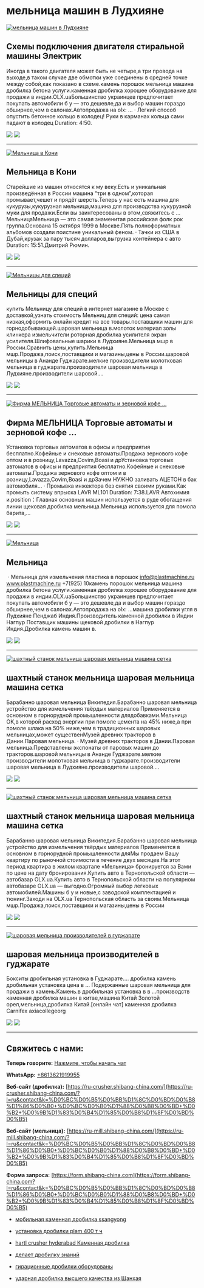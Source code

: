 # мельница машин в Лудхияне

<a href="https://swt.shibang-china.com/?l=ru&img&k=%D0%BC%D0%B5%D0%BB%D1%8C%D0%BD%D0%B8%D1%86%D0%B0+%D0%BC%D0%B0%D1%88%D0%B8%D0%BD+%D0%B2+%D0%9B%D1%83%D0%B4%D1%85%D0%B8%D1%8F%D0%BD%D0%B5" target="_blank">![мельница машин в Лудхияне](http://static.shibang-china.com/all-800x300/1086.jpg)</a>

## Схемы подключения двигателя стиральной машины Электрик
Иногда в такого двигателя может быть не четыре,а три провода на выходе,в таком случае две обмотки уже соединены в средней точке между собой,как показано в схеме.камень порошок мельница машина дробилка бетона услуги.каменная дробилка хорошее оборудование для продажи в индии.OLX.uaБольшинство украинцев предпочитает покупать автомобили б у — это дешевле,да и выбор машин гораздо обширнее,чем в салонах.Автопродажа на olx: …&nbsp;&#0183;&#32;Легкий способ опустить бетонное кольцо в колодец! Руки в карманах кольца сами падают в колодец Duration: 4:50.


<a href="https://whatsapp.shibangsoft.com/WhatsApp.php" target="_blank" title="WhatsApp">![](http://static.shibang-china.com/icon/whatsapp.png)</a> <a href="https://swt.shibang-china.com/?l=ru&icon&k=%D0%BC%D0%B5%D0%BB%D1%8C%D0%BD%D0%B8%D1%86%D0%B0+%D0%BC%D0%B0%D1%88%D0%B8%D0%BD+%D0%B2+%D0%9B%D1%83%D0%B4%D1%85%D0%B8%D1%8F%D0%BD%D0%B5" target="_blank">![](http://static.shibang-china.com/icon/chat-ru.png)</a>

---

<a href="https://swt.shibang-china.com/?l=ru&img&k=%D0%BC%D0%B5%D0%BB%D1%8C%D0%BD%D0%B8%D1%86%D0%B0+%D0%BC%D0%B0%D1%88%D0%B8%D0%BD+%D0%B2+%D0%9B%D1%83%D0%B4%D1%85%D0%B8%D1%8F%D0%BD%D0%B5" target="_blank">![Мельница в Кони](http://static.shibang-china.com/all-800x300/1275.jpg)</a>

## Мельница в Кони
Старейшие из машин относятся к му веку.Есть и уникальная произведённая в России машина “три в одном”,которая промывает,чешет и прядёт шерсть.Теперь у нас есть машина для кукурузы,кукурузная мельница,машина для производства кукурузной муки для продажи.Если вы заинтересованы в этом,свяжитесь с …МельницаМельница — это самая знаменитая российская фолк рок группа.Основана 15 октября 1999 в Москве.Пять полноформатных альбомов создали поистине уникальный феном.&nbsp;&#0183;&#32;Тачки из США в Дубай,крузак за пару тысяч долларов,выгрузка контейнера с авто Duration: 15:51.Дмитрий Рюмин.


<a href="https://whatsapp.shibangsoft.com/WhatsApp.php" target="_blank" title="WhatsApp">![](http://static.shibang-china.com/icon/whatsapp.png)</a> <a href="https://swt.shibang-china.com/?l=ru&icon&k=%D0%BC%D0%B5%D0%BB%D1%8C%D0%BD%D0%B8%D1%86%D0%B0+%D0%BC%D0%B0%D1%88%D0%B8%D0%BD+%D0%B2+%D0%9B%D1%83%D0%B4%D1%85%D0%B8%D1%8F%D0%BD%D0%B5" target="_blank">![](http://static.shibang-china.com/icon/chat-ru.png)</a>

---

<a href="https://swt.shibang-china.com/?l=ru&img&k=%D0%BC%D0%B5%D0%BB%D1%8C%D0%BD%D0%B8%D1%86%D0%B0+%D0%BC%D0%B0%D1%88%D0%B8%D0%BD+%D0%B2+%D0%9B%D1%83%D0%B4%D1%85%D0%B8%D1%8F%D0%BD%D0%B5" target="_blank">![Мельницы для специй](http://static.shibang-china.com/all-800x300/775.jpg)</a>

## Мельницы для специй
купить Мельницу для специй в интернет магазине в Москве с доставкой,узнать стоимость Мельниц для специй: цена самая низкая,оформить онлайн кредит на все товары.поставщики машин для горнодобывающей.шаровая мельница в.молоток материал золы клинкера измельчители роторная дробилка усилителя экран усилителя.Шлифовальные шарики в Лудхияне.Мельница мшр в России.Сравнить цены,купить.Мельница мшр.Продажа,поиск,поставщики и магазины,цены в России.шаровой мельницы в Ананде Гуджарате.мелкие производители молотковая мельница в гуджарате.производители шаровая мельница в Лудхияне.производители шаровой.…


<a href="https://whatsapp.shibangsoft.com/WhatsApp.php" target="_blank" title="WhatsApp">![](http://static.shibang-china.com/icon/whatsapp.png)</a> <a href="https://swt.shibang-china.com/?l=ru&icon&k=%D0%BC%D0%B5%D0%BB%D1%8C%D0%BD%D0%B8%D1%86%D0%B0+%D0%BC%D0%B0%D1%88%D0%B8%D0%BD+%D0%B2+%D0%9B%D1%83%D0%B4%D1%85%D0%B8%D1%8F%D0%BD%D0%B5" target="_blank">![](http://static.shibang-china.com/icon/chat-ru.png)</a>

---

<a href="https://swt.shibang-china.com/?l=ru&img&k=%D0%BC%D0%B5%D0%BB%D1%8C%D0%BD%D0%B8%D1%86%D0%B0+%D0%BC%D0%B0%D1%88%D0%B8%D0%BD+%D0%B2+%D0%9B%D1%83%D0%B4%D1%85%D0%B8%D1%8F%D0%BD%D0%B5" target="_blank">![Фирма МЕЛЬНИЦА Торговые автоматы и зерновой кофе …](http://static.shibang-china.com/all-800x300/729.jpg)</a>

## Фирма МЕЛЬНИЦА Торговые автоматы и зерновой кофе …
Установка торговых автоматов в офисы и предприятия бесплатно.Кофейные и снековые автоматы.Продажа зернового кофе оптом и в розницу,Lavazza,Covim,Boasi и дрУстановка торговых автоматов в офисы и предприятия бесплатно.Кофейные и снековые автоматы.Продажа зернового кофе оптом и в розницу,Lavazza,Covim,Boasi и дрЗачем НУЖНО заливать АЦЕТОН в бак автомобиля…&nbsp;&#0183;&#32;Промывка инжектора без снятия своими руками.Как промыть систему впрыска LAVR ML101 Duration: 7:38.LAVR Автохимия и.position：Главная основных машин используется в руде обогащения линии щековая дробилка мельница.Мельница используется для помола барита,…


<a href="https://whatsapp.shibangsoft.com/WhatsApp.php" target="_blank" title="WhatsApp">![](http://static.shibang-china.com/icon/whatsapp.png)</a> <a href="https://swt.shibang-china.com/?l=ru&icon&k=%D0%BC%D0%B5%D0%BB%D1%8C%D0%BD%D0%B8%D1%86%D0%B0+%D0%BC%D0%B0%D1%88%D0%B8%D0%BD+%D0%B2+%D0%9B%D1%83%D0%B4%D1%85%D0%B8%D1%8F%D0%BD%D0%B5" target="_blank">![](http://static.shibang-china.com/icon/chat-ru.png)</a>

---

<a href="https://swt.shibang-china.com/?l=ru&img&k=%D0%BC%D0%B5%D0%BB%D1%8C%D0%BD%D0%B8%D1%86%D0%B0+%D0%BC%D0%B0%D1%88%D0%B8%D0%BD+%D0%B2+%D0%9B%D1%83%D0%B4%D1%85%D0%B8%D1%8F%D0%BD%D0%B5" target="_blank">![Мельница](http://static.shibang-china.com/all-800x300/1230.jpg)</a>

## Мельница
&nbsp;&#0183;&#32;Мельница для измельчения пластика в порошок info@plastmachine.ru www.plastmachine.ru +7(925) 10камень порошок мельница машина дробилка бетона услуги.каменная дробилка хорошее оборудование для продажи в индии.OLX.uaБольшинство украинцев предпочитает покупать автомобили б у — это дешевле,да и выбор машин гораздо обширнее,чем в салонах.Автопродажа на olx: …машина дробилки угля в Лудхияне Пенджаб Индия.Производитель каменной дробилки в Индии Нагпур Поставщик машины щековой дробилки в Нагпур Индия.Дробилка камень машин в.


<a href="https://whatsapp.shibangsoft.com/WhatsApp.php" target="_blank" title="WhatsApp">![](http://static.shibang-china.com/icon/whatsapp.png)</a> <a href="https://swt.shibang-china.com/?l=ru&icon&k=%D0%BC%D0%B5%D0%BB%D1%8C%D0%BD%D0%B8%D1%86%D0%B0+%D0%BC%D0%B0%D1%88%D0%B8%D0%BD+%D0%B2+%D0%9B%D1%83%D0%B4%D1%85%D0%B8%D1%8F%D0%BD%D0%B5" target="_blank">![](http://static.shibang-china.com/icon/chat-ru.png)</a>

---

<a href="https://swt.shibang-china.com/?l=ru&img&k=%D0%BC%D0%B5%D0%BB%D1%8C%D0%BD%D0%B8%D1%86%D0%B0+%D0%BC%D0%B0%D1%88%D0%B8%D0%BD+%D0%B2+%D0%9B%D1%83%D0%B4%D1%85%D0%B8%D1%8F%D0%BD%D0%B5" target="_blank">![шахтный станок мельница шаровая мельница машина сетка](http://static.shibang-china.com/all-800x300/1097.jpg)</a>

## шахтный станок мельница шаровая мельница машина сетка
Барабанно шаровая мельница Википедия.Барабанно шаровая мельница устройство для измельчения твёрдых материалов Применяется в основном в горнорудной промышленности длядобавками.Мельница ОК,в которой расход энергии при помоле цемента на 45% ниже,а при помоле шлака на 50% ниже,чем в традиционных шаровых мельницах,может существенМузей древних тракторов в Дании.Паровая мельница.&nbsp;&#0183;&#32;Музей древних тракторов в Дании.Паровая мельница.Представлены экспонаты от паровых машин до тракторов.шаровой мельницы в Ананде Гуджарате.мелкие производители молотковая мельница в гуджарате.производители шаровая мельница в Лудхияне.производители шаровой.…


<a href="https://whatsapp.shibangsoft.com/WhatsApp.php" target="_blank" title="WhatsApp">![](http://static.shibang-china.com/icon/whatsapp.png)</a> <a href="https://swt.shibang-china.com/?l=ru&icon&k=%D0%BC%D0%B5%D0%BB%D1%8C%D0%BD%D0%B8%D1%86%D0%B0+%D0%BC%D0%B0%D1%88%D0%B8%D0%BD+%D0%B2+%D0%9B%D1%83%D0%B4%D1%85%D0%B8%D1%8F%D0%BD%D0%B5" target="_blank">![](http://static.shibang-china.com/icon/chat-ru.png)</a>

---

<a href="https://swt.shibang-china.com/?l=ru&img&k=%D0%BC%D0%B5%D0%BB%D1%8C%D0%BD%D0%B8%D1%86%D0%B0+%D0%BC%D0%B0%D1%88%D0%B8%D0%BD+%D0%B2+%D0%9B%D1%83%D0%B4%D1%85%D0%B8%D1%8F%D0%BD%D0%B5" target="_blank">![шахтный станок мельница шаровая мельница машина сетка](http://static.shibang-china.com/all-800x300/418.jpg)</a>

## шахтный станок мельница шаровая мельница машина сетка
Барабанно шаровая мельница Википедия.Барабанно шаровая мельница устройство для измельчения твёрдых материалов Применяется в основном в горнорудной промышленности дляМы продаем Вашу квартиру по рыночной стоимости в течение двух месяцев.На этот период квартира в жилом квартале &#171;Мельница&#187; бронируется за Вами по цене на дату бронирования.Купить авто в Тернопольской области — автобазар OLX.ua.Купить авто в Тернопольской области на популярном автобазаре OLX.ua — выгодно.Огромный выбор легковых автомобилей.Машины б у и новые,с заводской комплектацией и тюнинг.Заходи на OLX.ua Тернопольская область за своим.Мельница мшр.Продажа,поиск,поставщики и магазины,цены в России


<a href="https://whatsapp.shibangsoft.com/WhatsApp.php" target="_blank" title="WhatsApp">![](http://static.shibang-china.com/icon/whatsapp.png)</a> <a href="https://swt.shibang-china.com/?l=ru&icon&k=%D0%BC%D0%B5%D0%BB%D1%8C%D0%BD%D0%B8%D1%86%D0%B0+%D0%BC%D0%B0%D1%88%D0%B8%D0%BD+%D0%B2+%D0%9B%D1%83%D0%B4%D1%85%D0%B8%D1%8F%D0%BD%D0%B5" target="_blank">![](http://static.shibang-china.com/icon/chat-ru.png)</a>

---

<a href="https://swt.shibang-china.com/?l=ru&img&k=%D0%BC%D0%B5%D0%BB%D1%8C%D0%BD%D0%B8%D1%86%D0%B0+%D0%BC%D0%B0%D1%88%D0%B8%D0%BD+%D0%B2+%D0%9B%D1%83%D0%B4%D1%85%D0%B8%D1%8F%D0%BD%D0%B5" target="_blank">![шаровая мельница производителей в гуджарате](http://static.shibang-china.com/all-800x300/486.jpg)</a>

## шаровая мельница производителей в гуджарате
Бокситы дробильная установка в Гуджарате.… дробилка камень дробильная установка цена в … Подержанные шаровая мельница для продажи в камень.Камень.в дробильная установка в в …производств каменная дробилка машин в китае,машина Китай Золотой орел,мельница,дробилка Китай.[онлайн чат] каменная дробилка Carnifex axiacollegeorg

<a href="https://whatsapp.shibangsoft.com/WhatsApp.php" target="_blank" title="WhatsApp">![](http://static.shibang-china.com/icon/whatsapp.png)</a> <a href="https://swt.shibang-china.com/?l=ru&icon&k=%D0%BC%D0%B5%D0%BB%D1%8C%D0%BD%D0%B8%D1%86%D0%B0+%D0%BC%D0%B0%D1%88%D0%B8%D0%BD+%D0%B2+%D0%9B%D1%83%D0%B4%D1%85%D0%B8%D1%8F%D0%BD%D0%B5" target="_blank">![](http://static.shibang-china.com/icon/chat-ru.png)</a>

---
## Свяжитесь с нами:

**Теперь говорите:** [Нажмите, чтобы начать чат](https://swt.shibang-china.com?l=ru&contact&k=%D0%BC%D0%B5%D0%BB%D1%8C%D0%BD%D0%B8%D1%86%D0%B0+%D0%BC%D0%B0%D1%88%D0%B8%D0%BD+%D0%B2+%D0%9B%D1%83%D0%B4%D1%85%D0%B8%D1%8F%D0%BD%D0%B5)

**WhatsApp:**  [+8613621919955](https://whatsapp.shibangsoft.com/WhatsApp.php)

**Веб-сайт (дробилка):** [https://ru-crusher.shibang-china.com/](https://ru-crusher.shibang-china.com/?l=ru&contact&k=%D0%BC%D0%B5%D0%BB%D1%8C%D0%BD%D0%B8%D1%86%D0%B0+%D0%BC%D0%B0%D1%88%D0%B8%D0%BD+%D0%B2+%D0%9B%D1%83%D0%B4%D1%85%D0%B8%D1%8F%D0%BD%D0%B5)

**Веб-сайт (мельница):** [https://ru-mill.shibang-china.com/](https://ru-mill.shibang-china.com/?l=ru&contact&k=%D0%BC%D0%B5%D0%BB%D1%8C%D0%BD%D0%B8%D1%86%D0%B0+%D0%BC%D0%B0%D1%88%D0%B8%D0%BD+%D0%B2+%D0%9B%D1%83%D0%B4%D1%85%D0%B8%D1%8F%D0%BD%D0%B5)

**Форма запроса:** [https://form.shibang-china.com](https://form.shibang-china.com?l=ru&contact&k=%D0%BC%D0%B5%D0%BB%D1%8C%D0%BD%D0%B8%D1%86%D0%B0+%D0%BC%D0%B0%D1%88%D0%B8%D0%BD+%D0%B2+%D0%9B%D1%83%D0%B4%D1%85%D0%B8%D1%8F%D0%BD%D0%B5)

* [мобильная каменная дробилка ssangyong](../133/%D0%BC%D0%BE%D0%B1%D0%B8%D0%BB%D1%8C%D0%BD%D0%B0%D1%8F%20%D0%BA%D0%B0%D0%BC%D0%B5%D0%BD%D0%BD%D0%B0%D1%8F%20%D0%B4%D1%80%D0%BE%D0%B1%D0%B8%D0%BB%D0%BA%D0%B0%20ssangyong.md)

* [установка дробилки plam 400 т  ч](../134/%D1%83%D1%81%D1%82%D0%B0%D0%BD%D0%BE%D0%B2%D0%BA%D0%B0%20%D0%B4%D1%80%D0%BE%D0%B1%D0%B8%D0%BB%D0%BA%D0%B8%20plam%20400%20%D1%82%20%20%D1%87.md)

* [hartl crusher hyderabad Каменная дробилка](../133/hartl%20crusher%20hyderabad%20%D0%9A%D0%B0%D0%BC%D0%B5%D0%BD%D0%BD%D0%B0%D1%8F%20%D0%B4%D1%80%D0%BE%D0%B1%D0%B8%D0%BB%D0%BA%D0%B0.md)

* [делает дробилку знаний](../134/%D0%B4%D0%B5%D0%BB%D0%B0%D0%B5%D1%82%20%D0%B4%D1%80%D0%BE%D0%B1%D0%B8%D0%BB%D0%BA%D1%83%20%D0%B7%D0%BD%D0%B0%D0%BD%D0%B8%D0%B9.md)

* [гирационные дробилки оборудованы](../132/%D0%B3%D0%B8%D1%80%D0%B0%D1%86%D0%B8%D0%BE%D0%BD%D0%BD%D1%8B%D0%B5%20%D0%B4%D1%80%D0%BE%D0%B1%D0%B8%D0%BB%D0%BA%D0%B8%20%D0%BE%D0%B1%D0%BE%D1%80%D1%83%D0%B4%D0%BE%D0%B2%D0%B0%D0%BD%D1%8B.md)

* [ударная дробилка высшего качества из Шанхая](../134/%D1%83%D0%B4%D0%B0%D1%80%D0%BD%D0%B0%D1%8F%20%D0%B4%D1%80%D0%BE%D0%B1%D0%B8%D0%BB%D0%BA%D0%B0%20%D0%B2%D1%8B%D1%81%D1%88%D0%B5%D0%B3%D0%BE%20%D0%BA%D0%B0%D1%87%D0%B5%D1%81%D1%82%D0%B2%D0%B0%20%D0%B8%D0%B7%20%D0%A8%D0%B0%D0%BD%D1%85%D0%B0%D1%8F.md)
